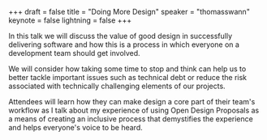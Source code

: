 +++
draft = false
title = "Doing More Design"
speaker = "thomasswann"
keynote = false
lightning = false
+++

In this talk we will discuss the value of good design in successfully delivering software and how this is a process in which everyone on a development team should get involved.

We will consider how taking some time to stop and think can help us to better tackle important issues such as technical debt or reduce the risk associated with technically challenging elements of our projects.

Attendees will learn how they can make design a core part of their team's workflow as I talk about my experience of using Open Design Proposals as a means of creating an inclusive process that demystifies the experience and helps everyone's voice to be heard.
